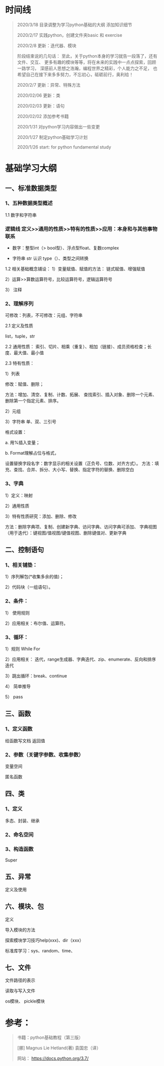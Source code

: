 # 时间线

>2020/3/18 目录调整为学习python基础的大纲
>添加知识细节
>
>2020/2/17 实践python，创建文件夹basic 和 exercise
> 
>2020/2/8 更新：迭代器、模块
>
>阶段结束说的几句话：
>至此，关于python本身的学习就告一段落了，还有文件、交互、
>更多有趣的模块等等，将在未来的实践中一点点探索，回顾一路学习，
>深感前人思想之浩瀚，编程世界之精彩，个人能力之不足，
>也希望自己在接下来多多努力，不忘初心，砥砺前行，奥利给！
>
> 2020/2/7  更新：异常、特殊方法
>
>2020/02/06 更新：类
>
>2020/02/03 更新：语句
>
>2020/02/02 添加参考书籍
>
> 2020/1/31 对python学习内容做出一些变更
>
> 2020/1/27 制定python基础学习计划
>
> 2020/1/26 start: for python fundamental study

# 基础学习大纲

## 一、标准数据类型
### 1、五种数据类型概述
1.1 数字和字符串
### 逻辑线 定义>>通用的性质>>特有的性质>>应用：本身和与其他事物联系

* 数字：整型int（> bool型）、浮点型float、复数complex

* 字符串 str
认识 type（）、类型之间转换

1.2 相关基础概念铺设：
1）变量赋值、赋值的方法： 链式赋值、增强赋值

2）运算>>算数运算符号，比较运算符号，逻辑运算符号

3） 注释

### 2、理解序列
可修改：列表，不可修改：元组、字符串

2.1 定义及性质

list，tuple，str

2.2 通用性质： 索引、切片、相乘（重复）、相加（链接）、成员资格检查；长度、最大值、最小值

2.3 特有性质： 

1）列表

修改：赋值、删除；

方法：增加、清空、复制、计数、拓展、
查找索引、插入对象、删除一个元素、删除第一个指定元素、排序。

2）元组

3）字符串
单、双、三引号

格式设置： 

a. 用%插入变量；

b. Format理解占位与格式，

设置替换字段名字：数字显示的相关设置（正负号、位数、对齐方式）。
方法：填充、查找、合并、拆分、大小写、替换、指定字符的替换、删除空白

### 3、字典

1）定义：映射

2）通用性质

3）特有性质研究：添加、删除、修改

方法：删除字典项、复制、创建新字典、访问字典、访问字典可添加、
字典视图（用于迭代）：键视图/值视图/键值视图、删除键值对、更新字典

## 二、控制语句
### 1、相关铺垫：

1）序列解包(*收集多余的值)；

2）代码块（一组语句）。

### 2、条件：
1） 使用规则

2）应用相关：布尔值、运算符。

### 3、循环：

1）规则
While
For

2）应用相关：
迭代，range生成器、字典迭代、zip、enumerate、反向和排序迭代

3）跳出循环：break、continue

4） 简单推导

5） pass

## 三、函数

### 1、定义函数
给函数写文档
返回值
### 2、参数（关键字参数、收集参数）

变量空间

匿名函数

## 四、类

### 1、定义

多态、封装、继承

### 2、命名空间

### 3、构造函数
Super

## 五、异常
定义及使用

## 六、模块、包
定义

导入模块的方法

探索模块学习技巧help(xxx)、dir（xxx）

标准库学习：sys、random、time、
## 七、文件
文件路径的表示

读取与写入文件

os模块、
pickle模块
 
 
# 参考：
> 
>书籍：python基础教程（第三版） 
>
>[挪] Magnus Lie Hetland(著) 袁国忠（译）
>
> 网站：
>https://docs.python.org/3.7/
